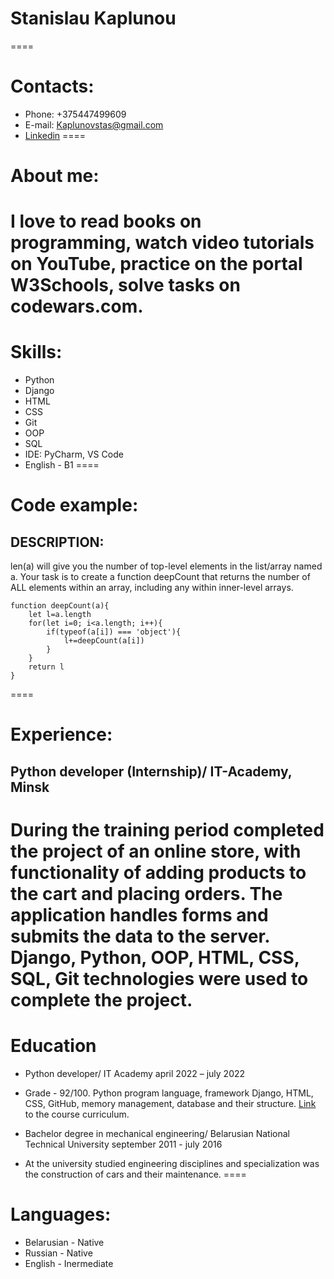 # Stanislau Kaplunou 
====
# Contacts:
* Phone: +375447499609
* E-mail: Kaplunovstas@gmail.com
* [Linkedin](linkedin.com/in/stanislau-kaplunou-686999119)
====
# About me:
 I love to read books on programming, watch video tutorials on YouTube, practice on the portal W3Schools, solve tasks on codewars.com.
====
# Skills:
* Python
* Django 
* HTML
* CSS
* Git
* OOP
* SQL
* IDE: PyCharm, VS Code
* English - B1
====
# Code example:
## DESCRIPTION:
len(a) will give you the number of top-level elements in the list/array named a. Your task is to create a function deepCount that returns the number of ALL elements within an array, including any within inner-level arrays.
```
function deepCount(a){
    let l=a.length
    for(let i=0; i<a.length; i++){
        if(typeof(a[i]) === 'object'){
            l+=deepCount(a[i])
        } 
    }       
    return l
}
```
====
# Experience:
## Python developer (Internship)/ IT-Academy, Minsk
During the training period completed the project of an online store, with functionality of adding products to the cart and placing orders. The application handles forms and submits the data to the server. Django, Python, OOP, HTML, CSS, SQL, Git technologies were used to complete the project.
====
# Education
* Python developer/ IT Academy april 2022 – july 2022
+ Grade - 92/100. Python program language, framework Django, HTML, CSS, GitHub, memory management, database and their structure. [Link](https://www.it-academy.by/course/python-developer/pt-python-developer/) to the course curriculum.
* Bachelor degree in mechanical engineering/ Belarusian National Technical University september 2011 - july 2016
+ At the university studied engineering disciplines and specialization was the construction of cars and their maintenance.
====
# Languages:
* Belarusian - Native
* Russian - Native
* English - Inermediate
